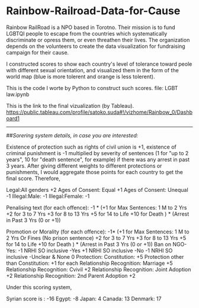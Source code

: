 # Rainbow-Railroad-Data-for-Cause
Rainbow RailRoad is a NPO based in Torotno. Their mission is to fund LGBTQI people to escape from the countries which systematically discriminate or opress them, or even threathen their lives. The organization depends on the volunteers to create the data visualization
for fundraising campaign for their cause.

I constructed scores to show each country's level of tolerance toward peole with different sexual orientation, and visualized them in the form of the world map (blue is more tolerent and orange is less tolerent). 

This is the code I worte by Python to construct such scores. file: LGBT law.ipynb

This is the link to the final vizualization (by Tableau). https://public.tableau.com/profile/satoko.suda#!/vizhome/Rainbow_0/Dashboard1



********************
##_Sorering system details, in case you are interested:_

Existence of protection such as rights of civil union is +1, existence of criminal punishment is -1 multiplied by severity of sentences (1 for "up to 2 years", 10 for "death sentence", for example) if there was any arrest in past 3 years. After giving different weights to different protections or punishments, I would aggregate those points for each country to get the final score. Therefore,

Legal:All genders +2
Ages of Consent: Equal +1
Ages of Consent: Unequal -1
Illegal:Male: -1
Illegal:Female: -1

Penalising text (for each offence): -1 * (+1 for Max Sentences: 1 M to 2 Yrs
                                                      +2 for 3 to 7 Yrs
                                                      +3 for 8 to 13 Yrs
                                                      +5 for 14 to Life
                                                      +10 for Death ) * (Arrest in Past 3 Yrs (0 or +1))

Promotion or Morality (for each offence): -1* (+1 for Max Sentences: 1 M to 2 Yrs  Or Fines (No prison sentence)
                                                                 +2 for 3 to 7 Yrs
                                                                 +3 for 8 to 13 Yrs
                                                                 +5 for 14 to Life
                                                                 +10 for Death ) * (Arrest in Past 3 Yrs (0 or +1))
Ban on NGO- Yes: -1
NRHI SO inclusive -Yes +1
NRHI SO inclusive -No -1
NRHI SO inclusive -Unclear & None 0
Protection: Constitution: +5
Protection other than Constitution: +1 for each
Relationship Recognition: Marriage +5
Relationship Recognition: Cvivil +2
Relationship Recognition: Joint Adoption +2
Relationship Recognition: 2nd Parent Adoption +2

Under this scoring system,

Syrian score is : -16
Egypt: -8
Japan: 4
Canada: 13
Denmark: 17

